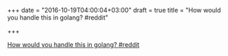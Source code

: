 +++
date = "2016-10-19T04:00:04+03:00"
draft = true
title = "How would you handle this in golang?  #reddit"

+++

<p><a href="https://t.co/AgEjgwrDOV">How would you handle this in golang?  #reddit</a></p>
